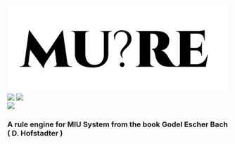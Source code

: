 <img src="./mure.png" />

<div> <img src="https://github.com/archanpatkar/mure/workflows/build/badge.svg"/> <img src="https://img.shields.io/badge/License-MIT-brightgreen" /> </div>
<img src="https://cdn.rawgit.com/standard/standard/master/badge.svg" href="https://github.com/standard/standard" />

### A rule engine for MIU System from the book **Godel Escher Bach ( D. Hofstadter )**
